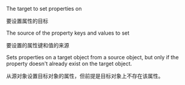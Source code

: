 The target to set properties on

要设置属性的目标

The source of the property keys and values to set

要设置的属性键和值的来源

Sets properties on a target object from a source object, but only if
the property doesn't already exist on the target object.

从源对象设置目标对象的属性，但前提是目标对象上不存在该属性。